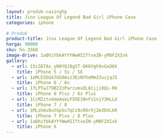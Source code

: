 ```yaml
---
layout: produk-casinghp
title: Jinx League Of Legend Bad Girl iPhone Case
categories: iphone

# Produk
product-title: Jinx League Of Legend Bad Girl iPhone Case
harga: 90000
sku: hn-3568
image-drive: 1aBhiYbkAYYYWwHIIftveZN-yM8FZXIxk
gallery:
  - url: 15cZATAx_yN0YQJ8g5T-DK6Ygh9vGxO6X
    title: iPhone 5 / 5s / SE
  - url: 1eMLE5Dd47UG0Asz3EzNYheMm23uzjqJ5
    title: iPhone 6 / 6s
  - url: 1fLPTwJ79B2ZzParzvmsDL6Cjji0Qi-RH
    title: iPhone 6 Plus / 6s Plus
  - url: 1CcMZztx4meAeeLF5OE30nFs1njY3HLLU
    title: iPhone 7 / 8
  - url: 1MLsh8v8utGpSv7qCz9cROrhjZm3bVLkR
    title: iPhone 7 Plus / 8 Plus
  - url: 1aBhiYbkAYYYWwHIIftveZN-yM8FZXIxk
    title: iPhone X
---
```

